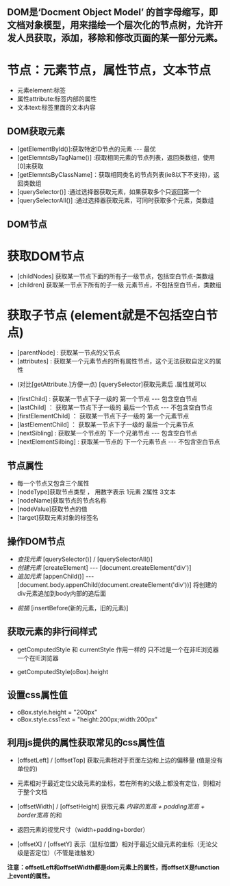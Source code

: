 


## DOM是‘Docment Object Model’ 的首字母缩写，即文档对象模型，用来描绘一个层次化的节点树，允许开发人员获取，添加，移除和修改页面的某一部分元素。
# 节点：元素节点，属性节点，文本节点
* 元素element:标签
* 属性attribute:标签内部的属性
* 文本text:标签里面的文本内容


## DOM获取元素
* [getElementById()]:获取特定ID节点的元素 --- 最优
* [getElemntsByTagName()] :获取相同元素的节点列表，返回类数组，使用[0]来获取
* [getElemntsByClassName]：获取相同类名的节点列表(ie8以下不支持)，返回类数组
* [querySelector()] :通过选择器获取元素，如果获取多个只返回第一个
* [querySelectorAll()] :通过选择器获取元素，可同时获取多个元素，类数组

## DOM节点
# 获取DOM节点
* [childNodes] 获取某一节点下面的所有子一级节点，包括空白节点-类数组
* [children] 获取某一节点下所有的子一级 元素节点，不包括空白节点，类数组

# 获取子节点  (element就是不包括空白节点)
* [parentNode] : 获取某一节点的父节点
* [attributes] : 获取某一个元素节点的所有属性节点，这个无法获取自定义的属性
- (对比[getAttribute.]方便一点)  [querySelector]获取元素后 .属性就可以
* [firstChild] : 获取某一节点下子一级的 第一个节点 --- 包含空白节点
* [lastChild] ： 获取某一节点下子一级的 最后一个节点 --- 不包含空白节点
* [firstElementChild] ： 获取某一节点下子一级的 第一个元素节点
* [lastElementChild] ： 获取某一节点下子一级的 最后一个元素节点
* [nextSibling] : 获取某一个节点的 下一个兄弟节点 --- 包含空白节点
* [nextElementSilbing] : 获取某一节点的 下一个元素节点 --- 不包含空白节点

## 节点属性
* 每一个节点又包含三个属性
* [nodeType]获取节点类型 ， 用数字表示  1元素   2属性   3文本
* [nodeName]获取节点的节点名称 
* [nodeValue]获取节点的值
* [target]获取元素对象的标签名

## 操作DOM节点
* *查找元素*    [querySelector()]  /   [querySelectorAll()]
* *创建元素*    [createElement] --- [document.createElement('div')]
* *追加元素*    [appenChild()] --- [document.body.appenChild(document.createElement('div'))] 将创建的div元素追加到body内部的追后面
- *前插*        [insertBefore(新的元素，旧的元素)]

## 获取元素的非行间样式
* getComputedStyle  和  currentStyle  作用一样的  只不过是一个在非IE浏览器 一个在IE浏览器 
- getComputedStyle(oBox).height

## 设置css属性值
- oBox.style.height = "200px"
- oBox.style.cssText = "height:200px;width:200px"

## 利用js提供的属性获取常见的css属性值
* [offsetLeft] /  [offsetTop]  获取元素相对于页面左边和上边的偏移量  (值是没有单位的)  
- 元素相对于最近定位父级元素的坐标，若在所有的父级上都没有定位，则相对于整个文档

* [offsetWidth] / [offsetHeight] 获取元素  *内容的宽高 + padding宽高 + border宽高* 的和
- 返回元素的视觉尺寸（width+padding+border）

* [offsetX] / [offsetY] 表示（鼠标位置）相对于最近父级元素的坐标（无论父级是否定位）（不管是谁触发）

**注意：offsetLeft和offsetWidth都是dom元素上的属性，而offsetX是function上event的属性。**